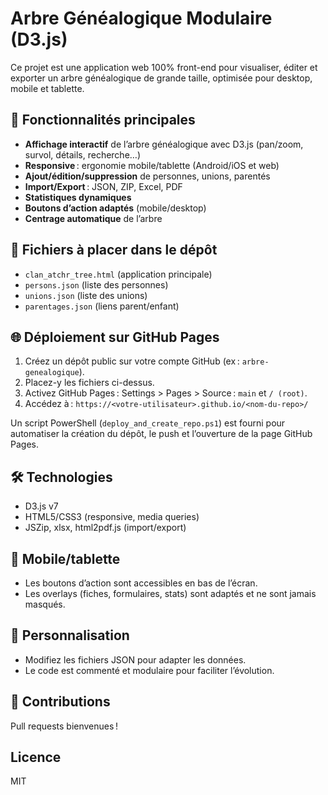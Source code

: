 # Arbre Généalogique Modulaire (D3.js)

Ce projet est une application web 100% front-end pour visualiser, éditer et exporter un arbre généalogique de grande taille, optimisée pour desktop, mobile et tablette.

## 🚀 Fonctionnalités principales
- **Affichage interactif** de l’arbre généalogique avec D3.js (pan/zoom, survol, détails, recherche…)
- **Responsive** : ergonomie mobile/tablette (Android/iOS et web)
- **Ajout/édition/suppression** de personnes, unions, parentés
- **Import/Export** : JSON, ZIP, Excel, PDF
- **Statistiques dynamiques**
- **Boutons d’action adaptés** (mobile/desktop)
- **Centrage automatique** de l’arbre

## 📁 Fichiers à placer dans le dépôt
- `clan_atchr_tree.html` (application principale)
- `persons.json` (liste des personnes)
- `unions.json` (liste des unions)
- `parentages.json` (liens parent/enfant)

## 🌐 Déploiement sur GitHub Pages
1. Créez un dépôt public sur votre compte GitHub (ex : `arbre-genealogique`).
2. Placez-y les fichiers ci-dessus.
3. Activez GitHub Pages : Settings > Pages > Source : `main` et `/ (root)`.
4. Accédez à : `https://<votre-utilisateur>.github.io/<nom-du-repo>/`

Un script PowerShell (`deploy_and_create_repo.ps1`) est fourni pour automatiser la création du dépôt, le push et l’ouverture de la page GitHub Pages.

## 🛠️ Technologies
- D3.js v7
- HTML5/CSS3 (responsive, media queries)
- JSZip, xlsx, html2pdf.js (import/export)

## 📱 Mobile/tablette
- Les boutons d’action sont accessibles en bas de l’écran.
- Les overlays (fiches, formulaires, stats) sont adaptés et ne sont jamais masqués.

## 📝 Personnalisation
- Modifiez les fichiers JSON pour adapter les données.
- Le code est commenté et modulaire pour faciliter l’évolution.

## 🤝 Contributions
Pull requests bienvenues !

## Licence
MIT
